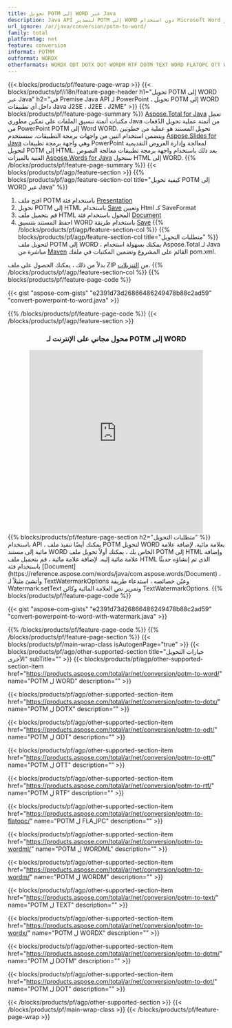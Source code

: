```yaml
---
title: تحويل POTM إلى WORD عبر Java
description: Java API لتصدير POTM إلى WORD دون استخدام Microsoft Word أو PowerPoint
url_ignore: /ar/java/conversion/potm-to-word/
family: total
platformtag: net
feature: conversion
informat: POTMM
outformat: WORDX
otherformats: WORDX ODT DOTX DOT WORDM RTF DOTM TEXT WORD FLATOPC OTT WORDML
---
```

{{< blocks/products/pf/feature-page-wrap >}}
{{< blocks/products/pf/i18n/feature-page-header h1="تحويل POTM إلى WORD عبر Java" h2="في Premise Java API لـ PowerPoint ، تحويل POTM إلى WORD داخل أي تطبيقات Java J2SE ، J2EE ، J2ME" >}}
{{% blocks/products/pf/feature-page-summary %}}
[Aspose.Total for Java](https://products.aspose.com/total/java/) تعمل مكتبات أتمتة تنسيق الملفات على تمكين مطوري Java من أتمتة عملية تحويل الدُفعات من PowerPoint POTM إلى Word WORD. تحويل المستند هو عملية من خطوتين ويتضمن استخدام اثنين من واجهات برمجة التطبيقات. سنستخدم [Aspose.Slides for Java](https://products.aspose.com/slides/java/) وهي واجهة برمجة تطبيقات PowerPoint لمعالجة وإدارة العروض التقديمية لتحويل POTM إلى HTML. بعد ذلك باستخدام واجهة برمجة تطبيقات معالجة النصوص الغنية بالميزات [Aspose.Words for Java](https://products.aspose.com/words/java/) سنحول HTML إلى WORD.
{{% /blocks/products/pf/feature-page-summary  %}}
{{< blocks/products/pf/agp/feature-section >}}
{{% blocks/products/pf/agp/feature-section-col title="كيفية تحويل POTM إلى WORD عبر Java" %}}
1. افتح ملف POTM باستخدام فئة [Presentation](https://reference.aspose.com/slides/java/com.aspose.slides/Presentation)
2. تحويل POTM إلى HTML باستخدام [Save](https://reference.aspose.com/slides/java/com.aspose.slides/Presentation#save-java.lang.String-int-com.aspose.slides.ISaveOptions-) وتعيين Html كـ SaveFormat
3. قم بتحميل ملف HTML المحول باستخدام فئة [Document](https://reference.aspose.com/words/java/com.aspose.words/Document)
4. احفظ المستند بتنسيق WORD باستخدام طريقة [Save](https://reference.aspose.com/words/java/com.aspose.words/Document#save(java.lang.String.int))
{{% /blocks/products/pf/agp/feature-section-col %}}
{{% blocks/products/pf/agp/feature-section-col title="متطلبات التحويل" %}}
لتحويل ملف POTM إلى WORD ، يمكنك بسهولة استخدام Aspose.Total لـ Java مباشرة من [Maven](https://releases.aspose.com/total/java/) القائم على المشروع وتضمين المكتبات في ملفك pom.xml.

بدلاً من ذلك ، يمكنك الحصول على ملف ZIP من [التنزيلات](https://releases.aspose.com/total/java).
{{% /blocks/products/pf/agp/feature-section-col %}}
{{% blocks/products/pf/feature-page-code %}}

{{< gist "aspose-com-gists" "e2391d73d26866486249478b88c2ad59" "convert-powerpoint-to-word.java" >}}


{{% /blocks/products/pf/feature-page-code %}}
{{< /blocks/products/pf/agp/feature-section >}}
<div class="container-fluid agp-content bg-white aboutfile box-1 vh100 section nopbtm">
<div class=container>
<div class=row>
<div class="demobox tc col-md-12 padding-0" align="center">

<h3>محول مجاني على الإنترنت لـ POTM إلى WORD</h3>

<iframe style="border: none; height: 426px;" scrolling="no" src="https://total-conversion-app-65z5r2lp.qa.k8s.dynabic.com/?to=docx&from=potm" id="child-iframe" width="80%"></iframe>

</div></div>
</div></div>
{{% blocks/products/pf/feature-page-section  h2="متطلبات التحويل" %}}
باستخدام API ، يمكنك أيضًا تنفيذ ملف POTM لتحويل WORD بعلامة مائية. لإضافة علامة مائية إلى مستند WORD الخاص بك ، يمكنك أولاً تحويل ملف POTM إلى HTML وإضافة علامة مائية إليه. لإضافة علامة مائية ، قم بتحميل ملف HTML الذي تم إنشاؤه حديثًا باستخدام فئة [Document](https://reference.aspose.com/words/java/com.aspose.words/Document) ، وأنشئ مثيلاً لـ TextWatermarkOptions وعيّن خصائصه ، استدعاء طريقة Watermark.setText وتمرير نص العلامة المائية وكائن TextWatermarkOptions.  
{{% blocks/products/pf/feature-page-code %}}

{{< gist "aspose-com-gists" "e2391d73d26866486249478b88c2ad59" "convert-powerpoint-to-word-with-watermark.java" >}}

{{% /blocks/products/pf/feature-page-code  %}}
{{% /blocks/products/pf/feature-page-section %}}
{{< blocks/products/pf/main-wrap-class isAutogenPage="true" >}}
{{< blocks/products/pf/agp/other-supported-section title="خيارات التحويل الأخرى" subTitle="" >}}
{{< blocks/products/pf/agp/other-supported-section-item href="https://products.aspose.com/total/ar/net/conversion/potm-to-word/" name="POTM ل WORD" description="" >}}

{{< blocks/products/pf/agp/other-supported-section-item href="https://products.aspose.com/total/ar/net/conversion/potm-to-dotx/" name="POTM ل DOTX" description="" >}}

{{< blocks/products/pf/agp/other-supported-section-item href="https://products.aspose.com/total/ar/net/conversion/potm-to-odt/" name="POTM ل ODT" description="" >}}

{{< blocks/products/pf/agp/other-supported-section-item href="https://products.aspose.com/total/ar/net/conversion/potm-to-ott/" name="POTM ل OTT" description="" >}}

{{< blocks/products/pf/agp/other-supported-section-item href="https://products.aspose.com/total/ar/net/conversion/potm-to-rtf/" name="POTM ل RTF" description="" >}}

{{< blocks/products/pf/agp/other-supported-section-item href="https://products.aspose.com/total/ar/net/conversion/potm-to-flatopc/" name="POTM ل FLAلPC" description="" >}}

{{< blocks/products/pf/agp/other-supported-section-item href="https://products.aspose.com/total/ar/net/conversion/potm-to-wordml/" name="POTM ل WORDML" description="" >}}

{{< blocks/products/pf/agp/other-supported-section-item href="https://products.aspose.com/total/ar/net/conversion/potm-to-wordm/" name="POTM ل WORDM" description="" >}}

{{< blocks/products/pf/agp/other-supported-section-item href="https://products.aspose.com/total/ar/net/conversion/potm-to-text/" name="POTM ل TEXT" description="" >}}

{{< blocks/products/pf/agp/other-supported-section-item href="https://products.aspose.com/total/ar/net/conversion/potm-to-wordx/" name="POTM ل WORDX" description="" >}}

{{< blocks/products/pf/agp/other-supported-section-item href="https://products.aspose.com/total/ar/net/conversion/potm-to-dotm/" name="POTM ل DOTM" description="" >}}

{{< blocks/products/pf/agp/other-supported-section-item href="https://products.aspose.com/total/ar/net/conversion/potm-to-dot/" name="POTM ل DOT" description="" >}}


{{< /blocks/products/pf/agp/other-supported-section >}}
{{< /blocks/products/pf/main-wrap-class >}}
{{< /blocks/products/pf/feature-page-wrap >}}